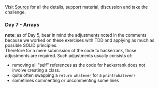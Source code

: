 Visit [Source](https://www.hackerrank.com/challenges/30-arrays/problem) for all the details, support material, discussion and take the challenge.
### Day 7 - Arrays  
  
**note**: as of Day 5, bear in mind the adjustments noted in the comments because we worked on these exercises with TDD and applying as much as possible SOLID principles.  
Therefore for a mere submission of the code to hackerrank, those adjustments are required. Such adjustments usually consists of:
- removing all "self" references as the code for hackerrank does not involve creating a class.
- quite often swapping a `return whatever` for a `print(whatever)`
- sometimes commenting or uncommenting some lines
